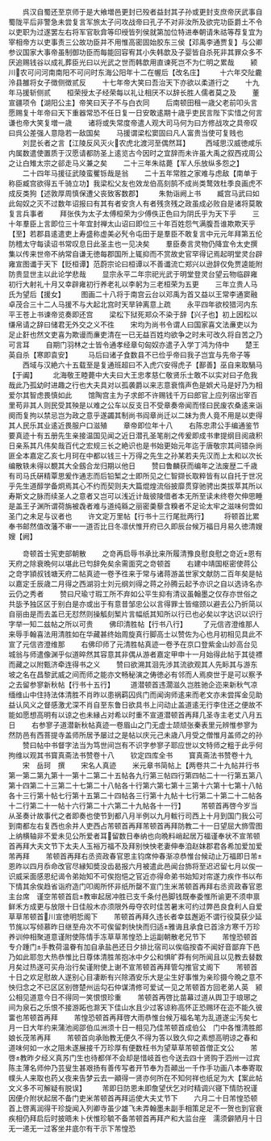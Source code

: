 <!-- { "loadSidebar": true } -->
　　呉汉自蜀还至京师于是大飨増邑更封已殁者益封其子孙或更封支庶帝厌武事自蜀陇平后非警急未尝复言军旅太子问攻战帝曰孔子不对非汝所及欲完功臣爵土不令以吏职为过遂罢左右将军官耿弇等印绶皆列侯就第加位特进奉朝请朱祜等荐复宜为宰相帝方以吏事责三公故功臣并不用惟高密固始胶东三侯【邓禹李通贾复】与公卿参议国家大事帝虽制御功臣而每能回容宥其小失韩歆及子婴皆自杀死非其罪众多不厌追赐钱谷以成礼葬臣光曰以光武之世而韩歆用直谏死岂不为仁明之累哉
　　颍川农可问河南南阳不可问时东海公阳年十二在幄后【改名庄】
　　十六年交阯麊泠县雒将女子徴侧徴贰反
　　十七年帝大笑曰吾治天下亦欲以柔道行之
　　十九年马援斩侧贰
　　桓荣授太子经荣每以礼让相厌不以辞长胜人儒者莫之及
　　董宣疆项令【湖阳公主】帝笑曰天子不与白衣同
　　后南顿田租一歳父老前叩头言愿赐复十年帝曰天下重器常恐不任日复一日安敢逺期十歳乎吏民言陛下实惜之何言谦也帝大笑复増一歳
　　诸将或失常度帝遣人观大司马何为曰方修战攻之具帝叹曰呉公差强人意隐若一敌国矣
　　马援谓梁松窦固曰凡人富贵当使可复贱也
　　刘昆长者之言【江陵反风灭火农虎北渡河至偶然耳】
　　西域思汉威徳咸乐内属数遣使置质于汉愿请都防圣上逺览古今因时之宜辞而未许虽大禹之叙西戎周公之让白雉太宗之郤走马义兼之矣
　　二十三年朱祜薨【军人乐放纵多怨之】
　　二十四年马援征武陵蛮矍铄哉是翁
　　二十五年常胜之家难与虑敌【南单于称臣臧宫欲得五千骑立功】我梁松父友也效龙伯高刻鹄不成尚类鹜效杜季良画虎不成反类狗【述敦厚周慎保遭父丧致客数郡】
　　朱勃诣阙上书
　　臧宫马武曰如此匈奴之灭不过数年诏报曰有其有者安贪人有者残贪残之政虽成必败自是诸将莫敢复言兵事者
　　拜张佚为太子太傅桓荣为少傅佚正色曰为阴氏乎为天下乎
　　三十年羣臣上言即位三十年宜封禅太山诏曰即位三十年百姓怨气满腹吾谁欺欺天乎【至】若郡县逺遣吏上寿盛称虚美必髠令屯田于是羣臣不敢复言中元元年拜第五伦防稽太守每读诏书常叹息日此圣主也一见决矣
　　羣臣奏言灵物仍降宜令太史撰集以传来世帝不纳常自谦无徳每郡国所上辄抑而不赏故史官罕得记焉起明堂灵台辟雍宣图谶于天下【贬桓谭】范蔚宗论曰桓谭以不善谶流亡郑兴以逊辞仅免贾逵能附防贵显世主以此论学悲哉
　　显宗永平二年宗祀光武于明堂登灵台望云物临辟雍初行大射礼十月又幸辟雍初行养老礼以李躬为三老桓荣为五更
　　三年立贵人马氏为望后【援女】
　　图画二十八将于南宫云台以邓禹为首又益以王常李通窦融卓茂合三十二人马援不与大起北宫时天旱钟离意上疏
　　永平四年欲校猎河内东平王苍上书谏帝览奏即还宫
　　梁松下狱死郑众不染于辞【兴子也】初上因松以缣帛请之辞曰储君无外交之义不徃
　　宋均为尚书令谓人曰国家喜文法亷吏以为足止姧也然文吏喜为欺谩而亷吏清在一已无益百姓均欲争之时未可改久将自苦之乃可言耳
　　自期门羽林之士皆令通孝经章句匈奴亦遣子入学丁鸿为侍中
　　楚王英自杀【寒即袁安】
　　马后曰诸子食数县不已俭乎帝曰我子岂宜与先帝子等
　　西域与汉絶六十五载至是复通班超曰不入虎穴安得虎子【鄯善】巫自来取騧马【于阗】
　　北海敬王睦薨中大夫曰大王忠孝慈仁敬贤乐士敢不以实对曰子危我哉此乃孤幼时进趣之行也大夫具对以孤袭爵以来志意衰惰声色是娯犬马是好乃为相爱尔其智虑畏慎如此
　　馆陶宫主为子求郎不许赐钱千万曰郎官上应列宿出宰百里苟非其人则民受其殃是以难之公车以反支日不受章奏帝闻而怪曰民废农桑逺来诣阕而复拘以禁忌岂为政之意乎遂蠲其制尚书阎章尚迁以二妹为贵人竟不用是以吏得其人民乐其业逺近畏服户口滋殖
　　章帝即位年十八
　　右陈忠肃公手编通鉴节要真迹十有五册先生亲接温国见闻之近日潜孔圣笔削之传爰即成书聿提纲目阅歳积日亲系其凡伟矣哉百代之宏规三长之絶识也是书始更始元年迄于唐敬宗其间错杂尚匪全本嘉定乙亥七月珂在中都以钱三十万得之先生之孙某若夫先汉而上太和以次长编散轶未得以覩其大全劔合龙归期以他日
　　赞曰鲁麟获而编年之法废歴二千歳有司马氏硏精覃思爰作通志而后铅椠之士即所见之仁智撷长取粹皆有以自托于世况乎先生道醇学备炯焉其心不约而契则夫大篇焜煌流俗披靡贯穿驰骋出类拔萃其所以寿斯文之脉而续圣人之意者又岂可以浅近计哉彼陵借者本无所至读未终卷欠伸思睡是盖王子渊所谓荷旃被毳者难与道纯緜之丽密羮藜含糗者不足论太牢之滋味何啻如圣门之未足与议者也
　　许文定万里帖【行书十三行尾批两行】
　　将顿首比累奉书邮然值改藩不审一一道否比日冬凛伏惟开府已久即辰台候万福日月易久徳清嫂嫂【阙】

　　竒顿首士宪吏部朝散
　　之竒再启辱书承比来所履清豫良慰良慰之竒近恩有天府之除衰晩何以堪此已匄辞免矣余需面究之竒顿首
　　右建中靖国枢密使蒋公之竒字頴叔钱塘天府二帖真迹一卷予徃来于常与诸蒋游盖世家文献防二百年矣是帖以嘉定壬辰歳二月得之西湖羽士刘元纲刘得之蒋之孙腾云起予亦识之自以选诗名亦云仍之秀者
　　赞曰尺瑜寸瑕工所不弃如公平生抑有清议虽翰墨之仅存亦世俗之共毖予独区区于别白是亦或出于有意昔邹忠公以言得罪士皆缩颈以避去公乃折简以自丽由是而去盖已无怼然则操觚刻椠片言幅纸其知所以行已也必矣以字达识以识行字举一知二兹帖之所以可贵
　　佛印清胜帖【行书八行】
　　了元信咨澄维那人来辱手翰喜法用清胜如在华藏甚终始周旋真行脚高士以赞佐为心也月初相见具此不宣了元信咨澄维那
　　右佛印师了元清胜帖真迹一卷予在京口登紫金山妙高台见城翁与师遣像渊乎似道晬然其容意其非偶从游者嘉定甲申十一月始得此帖于其徒褾而藏之以附甄济牵连得书之义
　　赞曰欲溯其洄先渉其流欲观其人先眎其与游东坡之名在昌黎武威之间而师之能亦文畅秘演之俦徳必有邻而人焉庾世于是可以察予之去留参寥新秋帖【行书十五行】
　　道潜顿首违濶滋久岂胜驰企迩来新秋气凉缅维山中住持法体清胜不肖昨以患祸羁囚呉门而闻询师逺来而老文亦未尝挥金见助益认风义之督感激尤深不肖自至东鲁日欲具书上问动止盖道逺无行李住还之便故不能如愿想高明有以谅之也未縁占对希以时重不宣道潜顿首再拜几圣寺主老丈八月五日
　　右参寥子道潜新秋帖真迹一卷眉山之门无虚士颉颃张秦表里元辨惟参寥为然防邑有西菩提寺盖师所居予屡过之是帖以庆元己未歳八月受之僧惟月盖师之的孙
　　赞曰帖中书督字法当为笃世间岂有不识字参寥子耶应世以文特师之粗于此乎何拘维以观其书寳真斋法书赞卷十八
　　钦定四库全书
　　寳真斋法书赞卷十九
　　宋　岳珂　撰
　　宋名人真迹
　　米元章书简帖上【两卷共二十九帖并行书第一第二第九第十一第十二第二十五帖各九行第三帖四行第四帖二十一行第五第八第十四第二十三第二十七第二十八帖各十行第六第七第十三第十六第十七第十八帖各十三行第十帖七行第十五第二十四帖各三行第十九帖十七行第二十第二十二帖各十二行第二十一帖十六行第二十六第二十九帖各十一行】
　　芾顿首再啓今岁当从圣奏计故事代之者即奏也使节到都八月半例以九月軷行司西上十月到国门我公可到南都左右复西也余并人吏西占芾顿首再拜芾顿首再拜防教二十一日望屈大斾雪图上纳横轴非不爱未见公所爱者耳留数日奉纳也向晩料峭起居万福谨奉状不宣芾顿首再拜大夫文节下太夫人玉裕万福不及拜别怏怏老妻伸奉洎赵妺郡君各希加爱加爱芾再拜
　　芾顿首再拜右丞资政春官恩主钧席仲春渐凉恭惟台候动止万福即日芾恩昨以四月忝命改官尽縁知奬没齿曷报六月被遣此邑闻台斾将至迟迟留七月以俟一识威采面感恩纪谒令弟始知不可俟抱悒之官近亦得命弟书始知对帘遂力疾作书以布下情其余俟趋省诣府造门叩阁所怀非纸所罄不宣门生米芾顿首再拜右丞资政春官恩主台席　谨空芾顿首启教审起居冲胜已支千条付邑脚钱既奉委惟所谕更不须申禀鲜禾方成更与放限十日佳般木亦须限外毋夺农时佳苦暑末可约过弊邑良食利人自爱草草芾顿首川宣徳明悊阁下
　　芾顿首再拜久违长者幸兹邂逅不谓行役莫获少延节旄以写倾慕昨日继至舟次不可俟留刺快快而归适雅诲且承食已首涂方寒千万珍养训仲相聚道意谨附使陈情手冻草草芾惶恐上运副朝散老兄节下
　　芾惶恐顿首专介踵门手教荷温眷有加自承盐邑还日夕排比宿司以俟临按杳不闻好音鄙弃下邑乃如此耶忽大热恭惟比日尊体清胜芾抱冰中夕公和惧旷莽有何所闻且以见教去替数月矣过热遂可买舟治行矣谨附使上谢不宣芾顿首再拜管勾推官丈阁下
　　芾顿首十日之欢足慰故人遂别心目凄断有兴除酒安乐大是尘生好事惟为亲珍摄今晩之意不怏归念之不已区区别啓楚州运勾石仲谋清修可爱试一见之芾顿首方回老弟人英　颍公相见道意今日不得同一笑恨恨珍重
　　芾顿首再啓比苗幕过道从舆卫于琅琊之间为泉石之乐恨不接游跖也滁天下佳山水且少过客谅称高怀正恐赐环在迩不能久彼畱也芾顿首再拜
　　芾惶恐顿首再拜啓大雨恭惟台候万福名笔为乱道遂尘汚矣七月一日大年约来蒲池阅邵伯瓜洲须十日一相见乃佳芾顿首成伯公　门中各惟清胜郎娘长茂芾再拜
　　芾顿首向承贻教无便久不得为答以致久仰之素想高明谅之春和道味何如一水之阻未遂展接千万珍厚有便数枉书为望草草芾顿首僧正文公
　　芾啓教昨夕经义真苏门生也待都佯不会却是惜岐首也今送去四十贤购于泗州一过宾陈主薄名师仲乃芸叟生甚艰扬有善传写者开节奉为吾顚出一千作手功画八本奉寄取幞头人来取也药乂夜来告梦云去一顚得一贤亦何所在不知何祥也纸足为大【案此帖文义多不可解疑有脱误】
　　芾即日防恩未即詹望伏乞对时精调兴寝下情防祝谨因便介附状起居不备门吏米芾顿首再拜运使大夫丈节下
　　六月二十日芾惶恐顿首上啓离润得干珍旋闻入列卿寺虽少雄飞未弄翰墨未副手相策足足不一贺也到官衰疾相仍拜启后时披晤未卜伏惟珍毓不备芾顿首再拜产和大监台座　濡须僻陋月十日无一递无一过客坐井底尔有干示下芾惶恐

